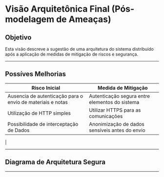 # Visão Arquitetônica Final (Pós-modelagem de Ameaças)

## Objetivo

Esta visão descreve a sugestão de uma arquitetura do sistema distribuído após a aplicação de medidas de mitigação de riscos e segurança. 

---

## Possíves Melhorias

| Risco Inicial                      | Medida de Mitigação                                                   |
|-----------------------------------|------------------------------------------------------------------------|
| Ausencia de autenticação para o envio de materiais e notas     | Autenticação segura entre elementos do sistema                                 |
| Utilização de HTTP simples     | Utilizar HTTPS para as comunicações                                 |
| Possibilidade de interceptação de Dados    | Anonimização de dados sensíveis antes do envio                                 |
|

---

## Diagrama de Arquitetura Segura
---